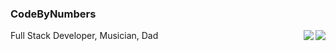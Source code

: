 ### CodeByNumbers

<img align="right" src="https://github-readme-stats.vercel.app/api?username=codebynumbers&show_icons=true&icon_color=0366d6&text_color=24292e&bg_color=ffffff&hide_title=true" />

<img align="right" src="https://github-readme-stats.vercel.app/api/top-langs/?username=codebynumbers&layout=compact" />

Full Stack Developer, Musician, Dad

